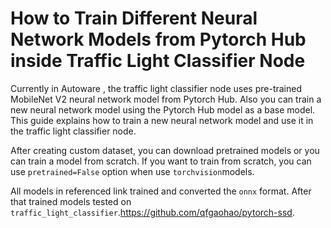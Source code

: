 # How to Train Different Neural Network Models from Pytorch Hub inside Traffic Light Classifier Node

Currently in Autoware , the traffic light classifier node uses  pre-trained MobileNet V2 neural network model from Pytorch Hub. Also you can train a new neural network model using the Pytorch Hub model as a base model. This guide explains how to train a new neural network model and use it in the traffic light classifier node.

After creating custom dataset, you can download pretrained models or you can train a model from scratch. If you want to train from scratch, you can use `pretrained=False`  option when use `torchvision`models.

All models in referenced link trained and converted the `onnx` format. After that trained models tested on `traffic_light_classifier`.<https://github.com/qfgaohao/pytorch-ssd>.